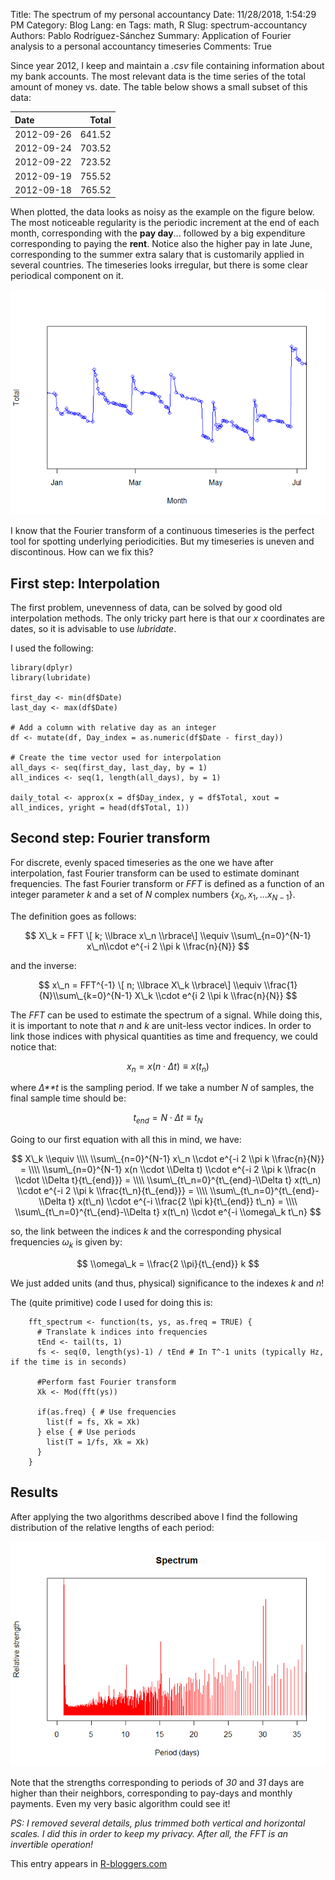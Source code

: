 Title: The spectrum of my personal accountancy
Date: 11/28/2018, 1:54:29 PM
Category: Blog
Lang: en
Tags: math, R
Slug: spectrum-accountancy
Authors: Pablo Rodríguez-Sánchez
Summary: Application of Fourier analysis to a personal accountancy timeseries
Comments: True

<script src='https://cdnjs.cloudflare.com/ajax/libs/mathjax/2.7.5/MathJax.js?config=TeX-MML-AM_CHTML' async></script>

Since year 2012, I keep and maintain a *.csv* file containing
information about my bank accounts. The most relevant data is the time
series of the total amount of money vs. date. The table below shows a
small subset of this data:

<table>
<thead>
<tr class="header">
<th align="left">Date</th>
<th align="right">Total</th>
</tr>
</thead>
<tbody>
<tr class="odd">
<td align="left">2012-09-26</td>
<td align="right">641.52</td>
</tr>
<tr class="even">
<td align="left">2012-09-24</td>
<td align="right">703.52</td>
</tr>
<tr class="odd">
<td align="left">2012-09-22</td>
<td align="right">723.52</td>
</tr>
<tr class="even">
<td align="left">2012-09-19</td>
<td align="right">755.52</td>
</tr>
<tr class="odd">
<td align="left">2012-09-18</td>
<td align="right">765.52</td>
</tr>
</tbody>
</table>

When plotted, the data looks as noisy as the example on the figure below. The most noticeable regularity is the periodic increment at the end of each month, corresponding with the **pay day**... followed by a big expenditure corresponding to paying the **rent**. Notice also the higher pay in late June, corresponding to the summer extra salary that is customarily applied in several countries. The timeseries looks irregular, but there is some clear periodical component on it.

![a](images/2018-11/Plot-data-1.png)

I know that the Fourier transform of a continuous timeseries is the perfect tool for spotting underlying periodicities. But my timeseries is uneven and discontinous. How can we fix this?

## First step: Interpolation
The first problem, unevenness of data, can be solved by good old interpolation methods. The only tricky part here is that our *x* coordinates are dates, so it is advisable to use *lubridate*.

I used the following:

```
library(dplyr)
library(lubridate)

first_day <- min(df$Date)
last_day <- max(df$Date)

# Add a column with relative day as an integer
df <- mutate(df, Day_index = as.numeric(df$Date - first_day))

# Create the time vector used for interpolation
all_days <- seq(first_day, last_day, by = 1)
all_indices <- seq(1, length(all_days), by = 1)

daily_total <- approx(x = df$Day_index, y = df$Total, xout = all_indices, yright = head(df$Total, 1))
```

## Second step: Fourier transform
For discrete, evenly spaced timeseries as the one we have after interpolation, fast Fourier transform can be used to estimate dominant frequencies. The fast Fourier transform or *FFT* is defined as a function of an integer parameter *k* and a set of *N* complex numbers {*x*<sub>0</sub>, *x*<sub>1</sub>, ...*x*<sub>*N* − 1</sub>}.

The definition goes as follows:

$$
X\_k = FFT \[ k; \\lbrace x\_n \\rbrace\] \\equiv  \\sum\_{n=0}^{N-1} x\_n\\cdot e^{-i 2 \\pi k \\frac{n}{N}}
$$

and the inverse:

$$
x\_n = FFT^{-1} \[ n; \\lbrace X\_k \\rbrace\] \\equiv  \\frac{1}{N}\\sum\_{k=0}^{N-1} X\_k \\cdot  e^{i 2 \\pi k \\frac{n}{N}}
$$

The *FFT* can be used to estimate the spectrum of a signal. While doing this, it is important to note that *n* and *k* are unit-less vector indices. In order to link those indices with physical quantities as time and frequency, we could notice that:

$$
x_n = x(n \cdot \Delta t) \equiv x(t_n)
$$

where *Δ**t* is the sampling period. If we take a number *N* of samples, the final sample time should be:

$$
t_{end} = N \cdot \Delta t \equiv t_N
$$

Going to our first equation with all this in mind, we have:

$$
X\_k \\equiv \\\\
\\sum\_{n=0}^{N-1} x\_n \\cdot e^{-i 2 \\pi k \\frac{n}{N}} = \\\\
\\sum\_{n=0}^{N-1} x(n \\cdot \\Delta t) \\cdot e^{-i 2 \\pi k \\frac{n \\cdot \\Delta t}{t\_{end}}} = \\\\
\\sum\_{t\_n=0}^{t\_{end}-\\Delta t} x(t\_n) \\cdot e^{-i 2 \\pi k \\frac{t\_n}{t\_{end}}} = \\\\
\\sum\_{t\_n=0}^{t\_{end}-\\Delta t} x(t\_n) \\cdot e^{-i \\frac{2 \\pi k}{t\_{end}} t\_n} = \\\\
\\sum\_{t\_n=0}^{t\_{end}-\\Delta t} x(t\_n) \\cdot e^{-i \\omega\_k t\_n}
$$

so, the link between the indices *k* and the corresponding physical frequencies *ω*<sub>*k*</sub> is given by:

$$
\\omega\_k = \\frac{2 \\pi}{t\_{end}} k
$$

We just added units (and thus, physical) significance to the indexes *k* and *n*!

The (quite primitive) code I used for doing this is:

```
    fft_spectrum <- function(ts, ys, as.freq = TRUE) {
      # Translate k indices into frequencies
      tEnd <- tail(ts, 1)
      fs <- seq(0, length(ys)-1) / tEnd # In T^-1 units (typically Hz, if the time is in seconds)

      #Perform fast Fourier transform
      Xk <- Mod(fft(ys))

      if(as.freq) { # Use frequencies
        list(f = fs, Xk = Xk)
      } else { # Use periods
        list(T = 1/fs, Xk = Xk)
      }
    }
```

## Results
After applying the two algorithms described above I find the following distribution of the relative lengths of each period:

![b](images/2018-11/Frequencies-1.png)

Note that the strengths corresponding to periods of *30* and *31* days are higher than their neighbors, corresponding to pay-days and monthly payments. Even my very basic algorithm could see it!

*PS: I removed several details, plus trimmed both vertical and horizontal scales. I did this in order to keep my privacy. After all, the FFT is an invertible operation!*

This entry appears in [R-bloggers.com](https://www.r-bloggers.com) 
